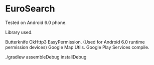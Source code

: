 # EuroSearch

Tested on Android 6.0 phone.

Library used.

Butterknife
OkHttp3
EasyPermission. (Used for Android 6.0 runtime permission devices)
Google Map Utils.
Google Play Services
compile.

./gradlew assembleDebug installDebug
